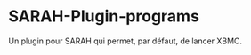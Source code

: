 SARAH-Plugin-programs
=====================

Un plugin pour SARAH qui permet, par défaut, de lancer XBMC.
